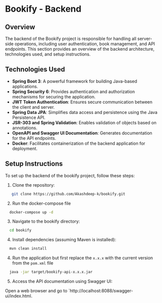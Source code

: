 # Bookify - Backend

## Overview

The backend of the Bookify project is responsible for handling all server-side operations, including user authentication, book management, and API endpoints. This section provides an overview of the backend architecture, technologies used, and setup instructions.

## Technologies Used

- **Spring Boot 3**: A powerful framework for building Java-based applications.
- **Spring Security 6**: Provides authentication and authorization mechanisms for securing the application.
- **JWT Token Authentication**: Ensures secure communication between the client and server.
- **Spring Data JPA**: Simplifies data access and persistence using the Java Persistence API.
- **JSR-303 and Spring Validation**: Enables validation of objects based on annotations.
- **OpenAPI and Swagger UI Documentation**: Generates documentation for the API endpoints.
- **Docker**: Facilitates containerization of the backend application for deployment.

## Setup Instructions

To set up the backend of the bookify project, follow these steps:

1. Clone the repository:

```bash
   git clone https://github.com/Akashdeep-k/bookify.git
```

2. Run the docker-compose file

```bash
  docker-compose up -d
```

3. Navigate to the bookify directory:

```bash
  cd bookify
```

4. Install dependencies (assuming Maven is installed):

```bash
  mvn clean install
```

4. Run the application but first replace the `x.x.x` with the current version from the `pom.xml` file

```bash
  java -jar target/bookify-api-x.x.x.jar
```

5. Access the API documentation using Swagger UI:

Open a web browser and go to `http://localhost:8088/swagger-ui/index.html.
